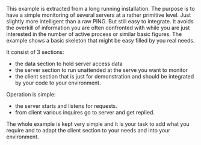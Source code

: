 This example is extracted from a long running installation.
The purpose is to have a simple monitoring of several servers at a rather primitive level.
Just slightly more intelligent than a raw PING. But still easy to integrate.
It avoids the overkill of information you are often confronted with while
you are just interested in the number of active process or similar basic figures.
The example shows a basic skeleton that might be easy filled by you real needs.

It consist of 3 sections:
- the data section to hold server access data
- the server section to run unattended at the serve you want to monitor
- the client section that is just for demonstration and should be integrated
by your code to your environment.

Operation is simple:
- the server starts and listens for requests.
- from client various inquires go to server and get replied.
 
The whole example is kept very simple and it is your task to add what you require
and to adapt the client section to your needs and into your environment.
